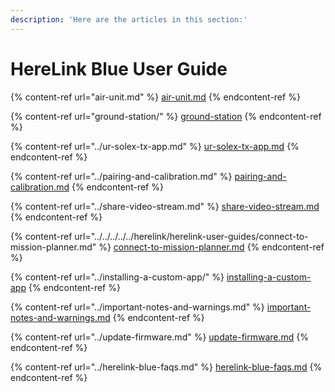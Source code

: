 ```yaml
---
description: 'Here are the articles in this section:'
---
```


# HereLink Blue User Guide

{% content-ref url="air-unit.md" %}
[air-unit.md](air-unit.md)
{% endcontent-ref %}

{% content-ref url="ground-station/" %}
[ground-station](ground-station/)
{% endcontent-ref %}

{% content-ref url="../ur-solex-tx-app.md" %}
[ur-solex-tx-app.md](../ur-solex-tx-app.md)
{% endcontent-ref %}

{% content-ref url="../pairing-and-calibration.md" %}
[pairing-and-calibration.md](../pairing-and-calibration.md)
{% endcontent-ref %}

{% content-ref url="../share-video-stream.md" %}
[share-video-stream.md](../share-video-stream.md)
{% endcontent-ref %}

{% content-ref url="../../../../../herelink/herelink-user-guides/connect-to-mission-planner.md" %}
[connect-to-mission-planner.md](../../../../../herelink/herelink-user-guides/connect-to-mission-planner.md)
{% endcontent-ref %}

{% content-ref url="../installing-a-custom-app/" %}
[installing-a-custom-app](../installing-a-custom-app/)
{% endcontent-ref %}

{% content-ref url="../important-notes-and-warnings.md" %}
[important-notes-and-warnings.md](../important-notes-and-warnings.md)
{% endcontent-ref %}

{% content-ref url="../update-firmware.md" %}
[update-firmware.md](../update-firmware.md)
{% endcontent-ref %}

{% content-ref url="../herelink-blue-faqs.md" %}
[herelink-blue-faqs.md](../herelink-blue-faqs.md)
{% endcontent-ref %}

